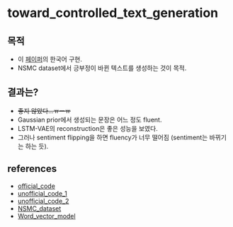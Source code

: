 # toward_controlled_text_generation

## 목적
- 이 [페이퍼](http://proceedings.mlr.press/v70/hu17e/hu17e.pdf)의 한국어 구현.
- NSMC dataset에서 긍부정이 바뀐 텍스트를 생성하는 것이 목적.

## 결과는?
- ~~좋지 않았다...ㅠㅡㅠ~~
- Gaussian prior에서 생성되는 문장은 어느 정도 fluent.
- LSTM-VAE의 reconstruction은 좋은 성능을 보였다.
- 그러나 sentiment flipping을 하면 fluency가 너무 떨어짐 (sentiment는 바뀌기는 하는 듯).

## references
- [official_code](https://github.com/asyml/texar/tree/master/examples/text_style_transfer)
- [unofficial_code_1](https://github.com/GBLin5566/toward-controlled-generation-of-text-pytorch)
- [unofficial_code_2](https://github.com/wiseodd/controlled-text-generation)
- [NSMC_dataset](https://github.com/e9t/nsmc)
- [Word_vector_model](https://github.com/Kyubyong/wordvectors)
